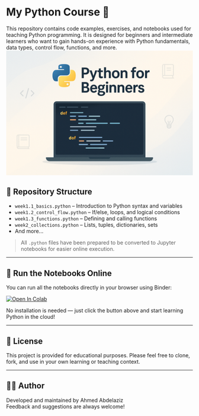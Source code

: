 # My Python Course 🐍

This repository contains code examples, exercises, and notebooks used for teaching Python programming. It is designed for beginners and intermediate learners who want to gain hands-on experience with Python fundamentals, data types, control flow, functions, and more.
![Python for Beginners](./MyPythonCourse.png)

## 📂 Repository Structure

- `week1.1_basics.python` – Introduction to Python syntax and variables  
- `week1.2_control_flow.python` – If/else, loops, and logical conditions  
- `week1.3_functions.python` – Defining and calling functions  
- `week2_collections.python` – Lists, tuples, dictionaries, sets  
- And more...

> All `.python` files have been prepared to be converted to Jupyter notebooks for easier online execution.

---

## 🚀 Run the Notebooks Online

You can run all the notebooks directly in your browser using Binder:

[![Open In Colab](https://colab.research.google.com/assets/colab-badge.svg)](https://colab.research.google.com/github/aaabdelaziz/)


No installation is needed — just click the button above and start learning Python in the cloud!

---

## 📢 License

This project is provided for educational purposes. Please feel free to clone, fork, and use in your own learning or teaching context.

---

## 👨‍🏫 Author

Developed and maintained by Ahmed Abdelaziz  
Feedback and suggestions are always welcome!
